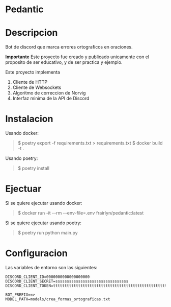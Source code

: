 
# Pedantic

# Descripcion

Bot de discord que marca errores ortograficos en oraciones.

**Importante**
Este proyecto fue creado y publicado unicamente con el proposito de ser educativo, y de ser practica y ejemplo.

Este proyecto implementa

1. Cliente de HTTP
2. Cliente de Websockets
3. Algoritmo de correccion de Norvig
4. Interfaz minima de la API de Discord

# Instalacion

Usando docker:

> $ poetry export -f requirements.txt > requirements.txt
> $ docker build -t .

Usando poetry:

> $ poetry install

# Ejectuar

Si se quiere ejecutar usando docker:
> $ docker run -it --rm --env-file=.env frairlyn/pedantic:latest

Si se quiere ejecutar usando poetry:

> $ poetry run python main.py

# Configuracion

Las variables de entorno son las siguientes:

```
DISCORD_CLIENT_ID=0000000000000000000
DISCORD_CLIENT_SECRET=ssssssssssssssssssssssssssssssss
DISCORD_CLIENT_TOKEN=tttttttttttttttttttttttttttttttttttttttttttttttttttttttttttttttttttttttt

BOT_PREFIX==>
MODEL_PATH=models/crea_formas_ortograficas.txt
```

